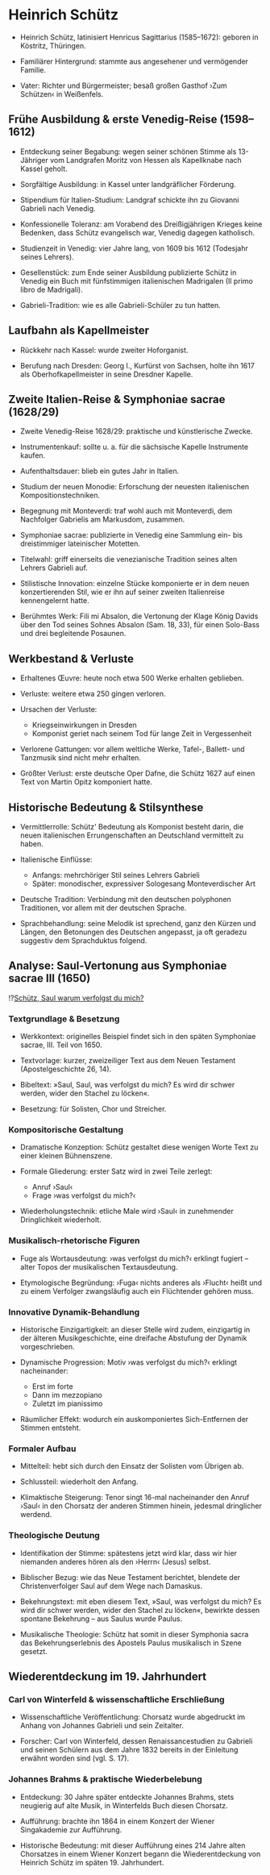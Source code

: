 <!--
author: Dennis Ried
email: dennis.ried@musikwiss.uni-halle.de
version: 1.0.0
language: de
narrator: Deutsch Female
comment: Heinrich Schütz
import: https://gitlab.informatik.uni-halle.de/muwi/vl-mugesch-i/-/raw/main/config.md
        https://raw.githubusercontent.com/LiaTemplates/citations/main/README.md

link: ../style.css
-->

# Heinrich Schütz

- Heinrich Schütz, latinisiert Henricus Sagittarius (1585–1672): geboren in Köstritz, Thüringen.

- Familiärer Hintergrund: stammte aus angesehener und vermögender Familie.

- Vater: Richter und Bürgermeister; besaß großen Gasthof ›Zum Schützen‹ in Weißenfels.

## Frühe Ausbildung & erste Venedig-Reise (1598–1612)

- Entdeckung seiner Begabung: wegen seiner schönen Stimme als 13-Jähriger vom Landgrafen Moritz von Hessen als Kapellknabe nach Kassel geholt.

- Sorgfältige Ausbildung: in Kassel unter landgräflicher Förderung.

- Stipendium für Italien-Studium: Landgraf schickte ihn zu Giovanni Gabrieli nach Venedig.

- Konfessionelle Toleranz: am Vorabend des Dreißigjährigen Krieges keine Bedenken, dass Schütz evangelisch war, Venedig dagegen katholisch.

- Studienzeit in Venedig: vier Jahre lang, von 1609 bis 1612 (Todesjahr seines Lehrers).

- Gesellenstück: zum Ende seiner Ausbildung publizierte Schütz in Venedig ein Buch mit fünfstimmigen italienischen Madrigalen (Il primo libro de Madrigali).

- Gabrieli-Tradition: wie es alle Gabrieli-Schüler zu tun hatten.

## Laufbahn als Kapellmeister

- Rückkehr nach Kassel: wurde zweiter Hoforganist.

- Berufung nach Dresden: Georg I., Kurfürst von Sachsen, holte ihn 1617 als Oberhofkapellmeister in seine Dresdner Kapelle.

## Zweite Italien-Reise & Symphoniae sacrae (1628/29)

- Zweite Venedig-Reise 1628/29: praktische und künstlerische Zwecke.

- Instrumentenkauf: sollte u. a. für die sächsische Kapelle Instrumente kaufen.

- Aufenthaltsdauer: blieb ein gutes Jahr in Italien.

- Studium der neuen Monodie: Erforschung der neuesten italienischen Kompositionstechniken.

- Begegnung mit Monteverdi: traf wohl auch mit Monteverdi, dem Nachfolger Gabrielis am Markusdom, zusammen.

- Symphoniae sacrae: publizierte in Venedig eine Sammlung ein- bis dreistimmiger lateinischer Motetten.

- Titelwahl: griff einerseits die venezianische Tradition seines alten Lehrers Gabrieli auf.

- Stilistische Innovation: einzelne Stücke komponierte er in dem neuen konzertierenden Stil, wie er ihn auf seiner zweiten Italienreise kennengelernt hatte.

- Berühmtes Werk: Fili mi Absalon, die Vertonung der Klage König Davids über den Tod seines Sohnes Absalon (Sam. 18, 33), für einen Solo-Bass und drei begleitende Posaunen.

## Werkbestand & Verluste

- Erhaltenes Œuvre: heute noch etwa 500 Werke erhalten geblieben.

- Verluste: weitere etwa 250 gingen verloren.

- Ursachen der Verluste:
  - Kriegseinwirkungen in Dresden
  - Komponist geriet nach seinem Tod für lange Zeit in Vergessenheit

- Verlorene Gattungen: vor allem weltliche Werke, Tafel-, Ballett- und Tanzmusik sind nicht mehr erhalten.

- Größter Verlust: erste deutsche Oper Dafne, die Schütz 1627 auf einen Text von Martin Opitz komponiert hatte.

## Historische Bedeutung & Stilsynthese

- Vermittlerrolle: Schütz' Bedeutung als Komponist besteht darin, die neuen italienischen Errungenschaften an Deutschland vermittelt zu haben.

- Italienische Einflüsse:
  - Anfangs: mehrchöriger Stil seines Lehrers Gabrieli
  - Später: monodischer, expressiver Sologesang Monteverdischer Art

- Deutsche Tradition: Verbindung mit den deutschen polyphonen Traditionen, vor allem mit der deutschen Sprache.

- Sprachbehandlung: seine Melodik ist sprechend, ganz den Kürzen und Längen, den Betonungen des Deutschen angepasst, ja oft geradezu suggestiv dem Sprachduktus folgend.

## Analyse: Saul-Vertonung aus Symphoniae sacrae III (1650)

!?[Schütz, Saul warum verfolgst du mich?](https://www.youtube.com/watch?v=vTiMOsMsv2I)

### Textgrundlage & Besetzung

- Werkkontext: originelles Beispiel findet sich in den späten Symphoniae sacrae, III. Teil von 1650.

- Textvorlage: kurzer, zweizeiliger Text aus dem Neuen Testament (Apostelgeschichte 26, 14).

- Bibeltext: »Saul, Saul, was verfolgst du mich? Es wird dir schwer werden, wider den Stachel zu löcken«.

- Besetzung: für Solisten, Chor und Streicher.

### Kompositorische Gestaltung

- Dramatische Konzeption: Schütz gestaltet diese wenigen Worte Text zu einer kleinen Bühnenszene.

- Formale Gliederung: erster Satz wird in zwei Teile zerlegt:
  - Anruf ›Saul‹
  - Frage ›was verfolgst du mich?‹

- Wiederholungstechnik: etliche Male wird ›Saul‹ in zunehmender Dringlichkeit wiederholt.

### Musikalisch-rhetorische Figuren

- Fuge als Wortausdeutung: ›was verfolgst du mich?‹ erklingt fugiert – alter Topos der musikalischen Textausdeutung.

- Etymologische Begründung: ›Fuga‹ nichts anderes als ›Flucht‹ heißt und zu einem Verfolger zwangsläufig auch ein Flüchtender gehören muss.

### Innovative Dynamik-Behandlung

- Historische Einzigartigkeit: an dieser Stelle wird zudem, einzigartig in der älteren Musikgeschichte, eine dreifache Abstufung der Dynamik vorgeschrieben.

- Dynamische Progression: Motiv ›was verfolgst du mich?‹ erklingt nacheinander:
  - Erst im forte
  - Dann im mezzopiano  
  - Zuletzt im pianissimo

- Räumlicher Effekt: wodurch ein auskomponiertes Sich-Entfernen der Stimmen entsteht.

### Formaler Aufbau

- Mittelteil: hebt sich durch den Einsatz der Solisten vom Übrigen ab.

- Schlussteil: wiederholt den Anfang.

- Klimaktische Steigerung: Tenor singt 16-mal nacheinander den Anruf ›Saul‹ in den Chorsatz der anderen Stimmen hinein, jedesmal dringlicher werdend.

### Theologische Deutung

- Identifikation der Stimme: spätestens jetzt wird klar, dass wir hier niemanden anderes hören als den ›Herrn‹ (Jesus) selbst.

- Biblischer Bezug: wie das Neue Testament berichtet, blendete der Christenverfolger Saul auf dem Wege nach Damaskus.

- Bekehrungstext: mit eben diesem Text, »Saul, was verfolgst du mich? Es wird dir schwer werden, wider den Stachel zu löcken«, bewirkte dessen spontane Bekehrung – aus Saulus wurde Paulus.

- Musikalische Theologie: Schütz hat somit in dieser Symphonia sacra das Bekehrungserlebnis des Apostels Paulus musikalisch in Szene gesetzt.

## Wiederentdeckung im 19. Jahrhundert

### Carl von Winterfeld & wissenschaftliche Erschließung

- Wissenschaftliche Veröffentlichung: Chorsatz wurde abgedruckt im Anhang von Johannes Gabrieli und sein Zeitalter.

- Forscher: Carl von Winterfeld, dessen Renaissancestudien zu Gabrieli und seinen Schülern aus dem Jahre 1832 bereits in der Einleitung erwähnt worden sind (vgl. S. 17).

### Johannes Brahms & praktische Wiederbelebung

- Entdeckung: 30 Jahre später entdeckte Johannes Brahms, stets neugierig auf alte Musik, in Winterfelds Buch diesen Chorsatz.

- Aufführung: brachte ihn 1864 in einem Konzert der Wiener Singakademie zur Aufführung.

- Historische Bedeutung: mit dieser Aufführung eines 214 Jahre alten Chorsatzes in einem Wiener Konzert begann die Wiederentdeckung von Heinrich Schütz im späten 19. Jahrhundert.